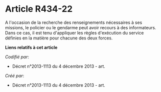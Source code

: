 # Article R434-22

A l'occasion de la recherche des renseignements nécessaires à ses missions, le policier ou le gendarme peut avoir recours à
des informateurs. Dans ce cas, il est tenu d'appliquer les règles d'exécution du service définies en la matière pour chacune
des deux forces.

**Liens relatifs à cet article**

_Codifié par_:

  - Décret n°2013-1113 du 4 décembre 2013 - art.

_Créé par_:

  - Décret n°2013-1113 du 4 décembre 2013 - art.

